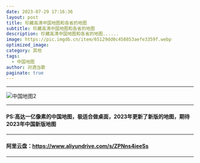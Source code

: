 ```yaml
---
date: 2023-07-29 17:16:36
layout: post
title: 珍藏高清中国地图和各省的地图
subtitle: 珍藏高清中国地图和各省的地图
description: 珍藏高清中国地图和各省的地图......
image: https://pic.imgdb.cn/item/65129dd0c458853aefe3359f.webp
optimized_image: 
category: 其他
tags:
  - 中国地图
author: 对酒当歌
paginate: true
---
```



---

![中国地图2](https://pic.imgdb.cn/item/65129db9c458853aefe32f1f.jpg)

---

#### PS:高达一亿像素的中国地图，极适合做桌面，2023年更新了新版的地图，期待2023年中国新版地图

---

#### 阿里云盘：<https://www.aliyundrive.com/s/ZPNns4ieeSs>

---
